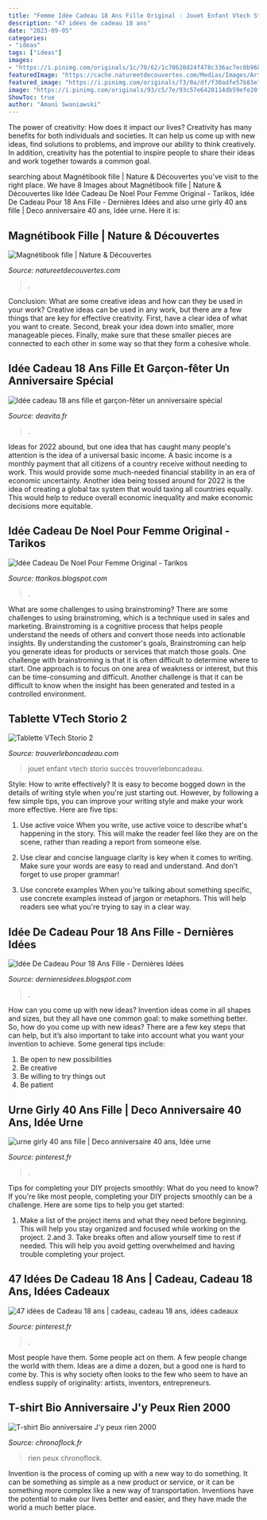 ```yaml
---
title: "Femme Idée Cadeau 18 Ans Fille Original : Jouet Enfant Vtech Storio Succès Trouverleboncadeau"
description: "47 idées de cadeau 18 ans"
date: "2023-09-05"
categories:
- "ideas"
tags: ["ideas"]
images:
- "https://i.pinimg.com/originals/1c/70/62/1c70620d24f478c336ac7ec0b968afbe.jpg"
featuredImage: "https://cache.natureetdecouvertes.com/Medias/Images/Articles/91508240/690"
featured_image: "https://i.pinimg.com/originals/f3/0a/df/f30adfe57b83e74cb06f7d55772aa15f.jpg"
image: "https://i.pinimg.com/originals/93/c5/7e/93c57e6420114db59efe20f3ecf05d17.jpg"
ShowToc: true
author: "Amani Swaniawski"
---
```



The power of creativity: How does it impact our lives?
Creativity has many benefits for both individuals and societies. It can help us come up with new ideas, find solutions to problems, and improve our ability to think creatively. In addition, creativity has the potential to inspire people to share their ideas and work together towards a common goal.

	

		
searching about Magnétibook fille | Nature &amp; Découvertes you've visit to the right place. We have 8 Images about Magnétibook fille | Nature &amp; Découvertes like Idée Cadeau De Noel Pour Femme Original - Tarikos, Idée De Cadeau Pour 18 Ans Fille - Dernières Idées and also urne girly 40 ans fille | Deco anniversaire 40 ans, Idée urne. Here it is:
		
    
## Magnétibook Fille | Nature &amp; Découvertes

<img loading=lazy src="https://cache.natureetdecouvertes.com/Medias/Images/Articles/91508240/690" onerror="this.onerror=null;this.src='https://tse4.mm.bing.net/th?id=OIP.Lg8RhFPyqk04Tp-JtVnn-AAAAA&amp;pid=15.1';" alt="Magnétibook fille | Nature &amp; Découvertes">

_Source: natureetdecouvertes.com_

>. 

	

Conclusion: What are some creative ideas and how can they be used in your work?
Creative ideas can be used in any work, but there are a few things that are key for effective creativity. First, have a clear idea of what you want to create. Second, break your idea down into smaller, more manageable pieces. Finally, make sure that these smaller pieces are connected to each other in some way so that they form a cohesive whole.

    
## Idée Cadeau 18 Ans Fille Et Garçon-fêter Un Anniversaire Spécial

<img loading=lazy src="https://deavita.fr/wp-content/uploads/2015/10/idée-cadeau-18-ans-boite-bijoux-cuir-rose-768x768.jpg" onerror="this.onerror=null;this.src='https://tse2.mm.bing.net/th?id=OIP.KEul5OLgAzGwqk7SA6OXXAHaHa&amp;pid=15.1';" alt="Idée cadeau 18 ans fille et garçon-fêter un anniversaire spécial">

_Source: deavita.fr_

>. 

	

Ideas for 2022 abound, but one idea that has caught many people's attention is the idea of a universal basic income. A basic income is a monthly payment that all citizens of a country receive without needing to work. This would provide some much-needed financial stability in an era of economic uncertainty. Another idea being tossed around for 2022 is the idea of creating a global tax system that would taxing all countries equally. This would help to reduce overall economic inequality and make economic decisions more equitable.

    
## Idée Cadeau De Noel Pour Femme Original - Tarikos

<img loading=lazy src="https://i.pinimg.com/originals/f3/0a/df/f30adfe57b83e74cb06f7d55772aa15f.jpg" onerror="this.onerror=null;this.src='https://tse2.mm.bing.net/th?id=OIP.9BLJzBOUj3L2TUcvEMyUUAHaKe&amp;pid=15.1';" alt="Idée Cadeau De Noel Pour Femme Original - Tarikos">

_Source: ttarikos.blogspot.com_

>. 

	

What are some challenges to using brainstroming?
There are some challenges to using brainstroming, which is a technique used in sales and marketing. Brainstroming is a cognitive process that helps people understand the needs of others and convert those needs into actionable insights. By understanding the customer's goals, Brainstroming can help you generate ideas for products or services that match those goals.
One challenge with brainstroming is that it is often difficult to determine where to start. One approach is to focus on one area of weakness or interest, but this can be time-consuming and difficult. Another challenge is that it can be difficult to know when the insight has been generated and tested in a controlled environment.

    
## Tablette VTech Storio 2

<img loading=lazy src="https://www.trouverleboncadeau.com/img/up/B007WBAGKE1352129499.jpg" onerror="this.onerror=null;this.src='https://tse3.mm.bing.net/th?id=OIP.SerAs1RROT0ZUf6RiuFRpAHaHa&amp;pid=15.1';" alt="Tablette VTech Storio 2">

_Source: trouverleboncadeau.com_

>jouet enfant vtech storio succès trouverleboncadeau. 

	

Style: How to write effectively?
It is easy to become bogged down in the details of writing style when you're just starting out. However, by following a few simple tips, you can improve your writing style and make your work more effective. Here are five tips:
1. Use active voice
When you write, use active voice to describe what's happening in the story. This will make the reader feel like they are on the scene, rather than reading a report from someone else.

2. Use clear and concise language
 clarity is key when it comes to writing. Make sure your words are easy to read and understand. And don't forget to use proper grammar!

3. Use concrete examples    When you're talking about something specific, use concrete examples instead of jargon or metaphors. This will help readers see what you're trying to say in a clear way.

    
## Idée De Cadeau Pour 18 Ans Fille - Dernières Idées

<img loading=lazy src="https://i.pinimg.com/originals/93/c5/7e/93c57e6420114db59efe20f3ecf05d17.jpg" onerror="this.onerror=null;this.src='https://tse1.mm.bing.net/th?id=OIP.iHAaUAh_RYq1TNw1bKlaYgHaJ6&amp;pid=15.1';" alt="Idée De Cadeau Pour 18 Ans Fille - Dernières Idées">

_Source: dernieresidees.blogspot.com_

>. 

	

How can you come up with new ideas?
Invention ideas come in all shapes and sizes, but they all have one common goal: to make something better. So, how do you come up with new ideas? There are a few key steps that can help, but it’s also important to take into account what you want your invention to achieve. Some general tips include: 
1. Be open to new possibilities 
2. Be creative 
3. Be willing to try things out 
4. Be patient 

    
## Urne Girly 40 Ans Fille | Deco Anniversaire 40 Ans, Idée Urne

<img loading=lazy src="https://i.pinimg.com/originals/1c/70/62/1c70620d24f478c336ac7ec0b968afbe.jpg" onerror="this.onerror=null;this.src='https://tse4.mm.bing.net/th?id=OIP.1zuZt-G91q6dKNz7NpsUJgHaJ4&amp;pid=15.1';" alt="urne girly 40 ans fille | Deco anniversaire 40 ans, Idée urne">

_Source: pinterest.fr_

>. 

	

Tips for completing your DIY projects smoothly: What do you need to know?
If you're like most people, completing your DIY projects smoothly can be a challenge. Here are some tips to help you get started: 
1. Make a list of the project items and what they need before beginning. This will help you stay organized and focused while working on the project. 
2.аnd 3. Take breaks often and allow yourself time to rest if needed. This will help you avoid getting overwhelmed and having trouble completing your project.

    
## 47 Idées De Cadeau 18 Ans | Cadeau, Cadeau 18 Ans, Idées Cadeaux

<img loading=lazy src="https://i.pinimg.com/474x/50/63/50/5063508ec8c7c0df972a1462cb0d0483--chocolate.jpg" onerror="this.onerror=null;this.src='https://tse4.mm.bing.net/th?id=OIP.wx1v38NSypA0bJCzssWopgAAAA&amp;pid=15.1';" alt="47 idées de Cadeau 18 ans | cadeau, cadeau 18 ans, idées cadeaux">

_Source: pinterest.fr_

>. 

	

Most people have them. Some people act on them. A few people change the world with them. Ideas are a dime a dozen, but a good one is hard to come by. This is why society often looks to the few who seem to have an endless supply of originality: artists, inventors, entrepreneurs.

    
## T-shirt Bio Anniversaire J&#039;y Peux Rien 2000

<img loading=lazy src="https://www.chronoflock.fr/5087-large_scene/t-shirt-j-y-peux-rien-2000.jpg" onerror="this.onerror=null;this.src='https://tse3.mm.bing.net/th?id=OIP.-1OSIFO4y3anXe5uL1NEqwHaHa&amp;pid=15.1';" alt="T-shirt Bio anniversaire J&#039;y peux rien 2000">

_Source: chronoflock.fr_

>rien peux chronoflock. 

	

Invention is the process of coming up with a new way to do something. It can be something as simple as a new product or service, or it can be something more complex like a new way of transportation. Inventions have the potential to make our lives better and easier, and they have made the world a much better place.

